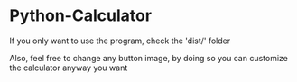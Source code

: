 # Python-Calculator
If you only want to use the program, check the 'dist/' folder

Also, feel free to change any button image, by doing so you can customize the calculator anyway you want
